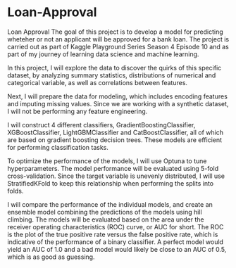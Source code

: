 # Loan-Approval
Loan Approval
The goal of this project is to develop a model for predicting wheteher or not an applicant will be approved for a bank loan. The project is carried out as part of Kaggle Playground Series Season 4 Episode 10 and as part of my journey of learning data science and machine learning.

In this project, I will explore the data to discover the quirks of this specific dataset, by analyzing summary statistics, distributions of numerical and categorical variable, as well as correlations between features.

Next, I will prepare the data for modeling, which includes encoding features and imputing missing values. Since we are working with a synthetic dataset, I will not be performing any feature engineering.

I will construct 4 different classifiers, GradientBoostingClassifier, XGBoostClassifier, LightGBMClassifier and CatBoostClassifier, all of which are based on gradient boosting decision trees. These models are efficient for performing classification tasks.

To optimize the performance of the models, I will use Optuna to tune hyperparameters. The model performance will be evaluated using 5-fold cross-validation. Since the target variable is unevenly distributed, I will use StratifiedKFold to keep this relationship when performing the splits into folds.

I will compare the performance of the individual models, and create an ensemble model combining the predictions of the models using hill climbing. The models will be evaluated based on the area under the receiver operating characteristics (ROC) curve, or AUC for short. The ROC is the plot of the true positive rate versus the false positive rate, which is indicative of the performance of a binary classifier. A perfect model would yield an AUC of 1.0 and a bad model would likely be close to an AUC of 0.5, which is as good as guessing.
